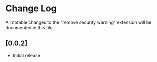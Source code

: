 # Change Log

All notable changes to the "remove security warning" extension will be documented in this file.


## [0.0.2]

- Initial release
